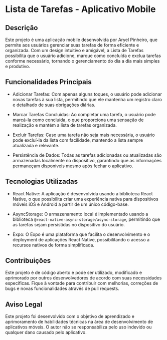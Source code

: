 # Lista de Tarefas - Aplicativo Mobile

## Descrição

Este projeto é uma aplicação mobile desenvolvida por Aryel Pinheiro, que permite aos usuários gerenciar suas tarefas de forma eficiente e organizada. Com um design intuitivo e amigável, a Lista de Tarefas possibilita que o usuário adicione, marque como concluída e exclua tarefas conforme necessário, tornando o gerenciamento do dia a dia mais simples e produtivo.

## Funcionalidades Principais

- Adicionar Tarefas: Com apenas alguns toques, o usuário pode adicionar novas tarefas à sua lista, permitindo que ele mantenha um registro claro e detalhado de suas obrigações diárias.

- Marcar Tarefas Concluídas: Ao completar uma tarefa, o usuário pode marcá-la como concluída, o que proporciona uma sensação de realização e mantém a lista de tarefas organizada.

- Excluir Tarefas: Caso uma tarefa não seja mais necessária, o usuário pode excluí-la da lista com facilidade, mantendo a lista sempre atualizada e relevante.

- Persistência de Dados: Todas as tarefas adicionadas ou atualizadas são armazenadas localmente no dispositivo, garantindo que as informações permaneçam disponíveis mesmo após fechar o aplicativo.

## Tecnologias Utilizadas

- React Native: A aplicação é desenvolvida usando a biblioteca React Native, o que possibilita criar uma experiência nativa para dispositivos móveis iOS e Android a partir de um único código-base.

- AsyncStorage: O armazenamento local é implementado usando a biblioteca `@react-native-async-storage/async-storage`, permitindo que as tarefas sejam persistidas no dispositivo do usuário.

- Expo: O Expo é uma plataforma que facilita o desenvolvimento e o deployment de aplicações React Native, possibilitando o acesso a recursos nativos de forma simplificada.


## Contribuições

Este projeto é de código aberto e pode ser utilizado, modificado e aprimorado por outros desenvolvedores de acordo com suas necessidades específicas. Fique à vontade para contribuir com melhorias, correções de bugs e novas funcionalidades através de pull requests.

## Aviso Legal

Este projeto foi desenvolvido com o objetivo de aprendizado e aprimoramento de habilidades técnicas na área de desenvolvimento de aplicativos móveis. O autor não se responsabiliza pelo uso indevido ou qualquer dano causado pelo aplicativo.


